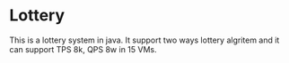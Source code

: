 # Lottery
This is a lottery system in java. It support two ways lottery algritem and it can support TPS 8k, QPS 8w in 15 VMs.
